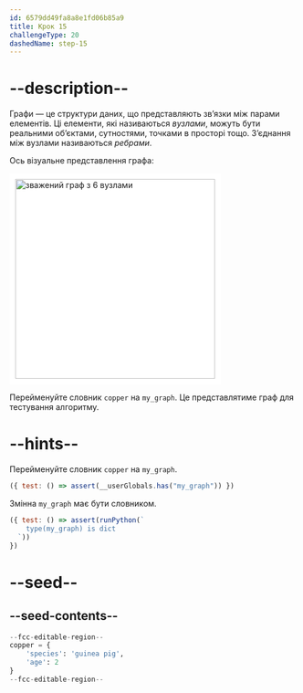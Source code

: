 ```yaml
---
id: 6579dd49fa8a8e1fd06b85a9
title: Крок 15
challengeType: 20
dashedName: step-15
---
```


# --description--

Графи — це структури даних, що представляють зв’язки між парами елементів. Ці елементи, які називаються *вузлами*, можуть бути реальними об’єктами, сутностями, точками в просторі тощо. З’єднання між вузлами називаються *ребрами*.

Ось візуальне представлення графа:

<img class="img-responsive center-block" alt="зважений граф з 6 вузлами" src="https://cdn.freecodecamp.org/curriculum/python/graph1-example.png" style="background-color: white; height: 350px; width: auto; padding: 10px;" />


Перейменуйте словник `copper` на `my_graph`. Це представлятиме граф для тестування алгоритму.

# --hints--

Перейменуйте словник `copper` на `my_graph`.

```js
({ test: () => assert(__userGlobals.has("my_graph")) })
```

Змінна `my_graph` має бути словником.

```js
({ test: () => assert(runPython(`
    type(my_graph) is dict 
  `))
})
```

# --seed--

## --seed-contents--

```py
--fcc-editable-region--
copper = {
    'species': 'guinea pig',
    'age': 2
}
--fcc-editable-region--
```
